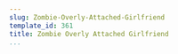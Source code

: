 ```yaml
---
slug: Zombie-Overly-Attached-Girlfriend
template_id: 361
title: Zombie Overly Attached Girlfriend
...
```

